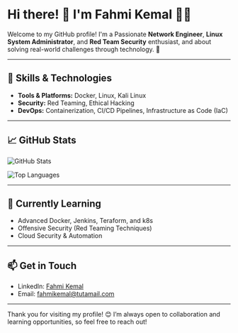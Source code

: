 <!--
**fahmikemal/fahmikemal** is a ✨ _special_ ✨ repository because its `README.md` (this file) appears on your GitHub profile.

Here are some ideas to get you started:

- 🔭 I’m currently working on ...
- 🌱 I’m currently learning ...
- 👯 I’m looking to collaborate on ...
- 🤔 I’m looking for help with ...
- 💬 Ask me about ...
- 📫 How to reach me: ...
- 😄 Pronouns: ...
- ⚡ Fun fact: ...
-->

# Hi there! 👋 I'm Fahmi Kemal 👨‍💻

Welcome to my GitHub profile! I'm a Passionate **Network Engineer**, **Linux System Administrator**, and **Red Team Security** enthusiast, and about solving real-world challenges through technology. 🚀

---

## 🔧 Skills & Technologies
- **Tools & Platforms:** Docker, Linux, Kali Linux
- **Security:** Red Teaming, Ethical Hacking
- **DevOps:** Containerization, CI/CD Pipelines, Infrastructure as Code (IaC)

---


## 📈 GitHub Stats
![GitHub Stats](https://github-readme-stats.vercel.app/api?username=fahmikemal&show_icons=true&theme=radical)

![Top Languages](https://github-readme-stats.vercel.app/api/top-langs/?username=fahmikemal&layout=compact&theme=radical)

---

## 🌱 Currently Learning
- Advanced Docker, Jenkins, Teraform, and k8s
- Offensive Security (Red Teaming Techniques)
- Cloud Security & Automation

---

## 📫 Get in Touch
- LinkedIn: [Fahmi Kemal](https://www.linkedin.com/in/fahmikemal/)
- Email: [fahmikemal@tutamail.com](mailto:fahmikemal@tutamail.com)

---

Thank you for visiting my profile! 😊 I’m always open to collaboration and learning opportunities, so feel free to reach out!

